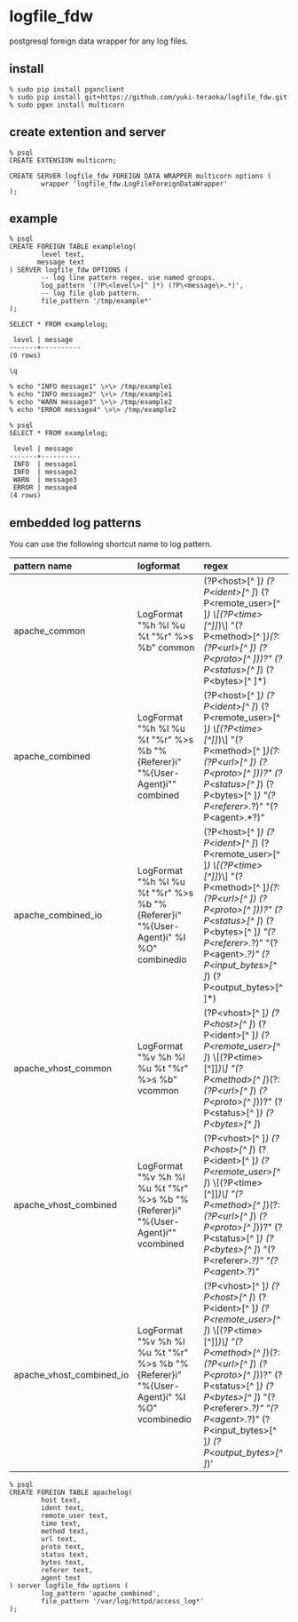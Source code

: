 logfile_fdw
==================================

postgresql foreign data wrapper for any log files.

install
---------------------

    % sudo pip install pgxnclient
    % sudo pip install git+https://github.com/yuki-teraoka/logfile_fdw.git
    % sudo pgxn install multicorn


create extention and server
---------------------

    % psql
    CREATE EXTENSION multicorn;
    
    CREATE SERVER logfile_fdw FOREIGN DATA WRAPPER multicorn options (
            wrapper 'logfile_fdw.LogFileForeignDataWrapper'
    );


example
---------------------

    % psql
    CREATE FOREIGN TABLE examplelog(
            level text,
           message text
    ) SERVER logfile_fdw OPTIONS (
            -- log line pattern regex. use named groups.
            log_pattern '(?P\<level\>[^ ]*) (?P\<message\>.*)',
            -- log file glob pattern. 
            file_pattern '/tmp/example*'
    );
    
    SELECT * FROM examplelog;
    
     level | message
    -------+----------
    (0 rows)
    
    \q

    % echo "INFO message1" \>\> /tmp/example1
    % echo "INFO message2" \>\> /tmp/example1
    % echo "WARN message3" \>\> /tmp/example2
    % echo "ERROR message4" \>\> /tmp/example2

    % psql
    SELECT * FROM examplelog;
    
     level | message
    -------+----------
     INFO  | message1
     INFO  | message2
     WARN  | message3
     ERROR | message4
    (4 rows)


embedded log patterns
---------------------

You can use the following shortcut name to log pattern.

| pattern name              | logformat   | regex       |
|:--------------------------|:------------|:------------|
| apache_common             | LogFormat "%h %l %u %t \"%r\" %\>s %b" common                                                  | (?P\<host\>[^ ]*) (?P\<ident\>[^ ]*) (?P\<remote_user\>[^ ]*) \\[(?P\<time\>[^]]*)\\] "(?P\<method\>[^ ]*)(?: *(?P\<url\>[^ ]*) *(?P\<proto\>[^ ]*))?" (?P\<status\>[^ ]*) (?P\<bytes\>[^ ]*) |
| apache_combined           | LogFormat "%h %l %u %t \"%r\" %\>s %b \"%{Referer}i\" \"%{User-Agent}i\"" combined             | (?P\<host\>[^ ]*) (?P\<ident\>[^ ]*) (?P\<remote_user\>[^ ]*) \\[(?P\<time\>[^]]*)\\] "(?P\<method\>[^ ]*)(?: *(?P\<url\>[^ ]*) *(?P\<proto\>[^ ]*))?" (?P\<status\>[^ ]*) (?P\<bytes\>[^ ]*) "(?P\<referer\>.*?)" "(?P\<agent\>.*?)" |
| apache_combined_io        | LogFormat "%h %l %u %t \"%r\" %\>s %b \"%{Referer}i\" \"%{User-Agent}i\" %I %O" combinedio     | (?P\<host\>[^ ]*) (?P\<ident\>[^ ]*) (?P\<remote_user\>[^ ]*) \\[(?P\<time\>[^]]*)\\] "(?P\<method\>[^ ]*)(?: *(?P\<url\>[^ ]*) *(?P\<proto\>[^ ]*))?" (?P\<status\>[^ ]*) (?P\<bytes\>[^ ]*) "(?P\<referer\>.*?)" "(?P\<agent\>.*?)" (?P\<input_bytes\>[^ ]*) (?P\<output_bytes\>[^ ]*) |
| apache_vhost_common       | LogFormat "%v %h %l %u %t \"%r\" %\>s %b" vcommon                                              | (?P\<vhost\>[^ ]*) (?P\<host\>[^ ]*) (?P\<ident\>[^ ]*) (?P\<remote_user\>[^ ]*) \\[(?P\<time\>[^]]*)\\] "(?P\<method\>[^ ]*)(?: *(?P\<url\>[^ ]*) *(?P\<proto\>[^ ]*))?" (?P\<status\>[^ ]*) (?P\<bytes\>[^ ]*) |
| apache_vhost_combined     | LogFormat "%v %h %l %u %t \"%r\" %\>s %b \"%{Referer}i\" \"%{User-Agent}i\"" vcombined         | (?P\<vhost\>[^ ]*) (?P\<host\>[^ ]*) (?P\<ident\>[^ ]*) (?P\<remote_user\>[^ ]*) \\[(?P\<time\>[^]]*)\\] "(?P\<method\>[^ ]*)(?: *(?P\<url\>[^ ]*) *(?P\<proto\>[^ ]*))?" (?P\<status\>[^ ]*) (?P\<bytes\>[^ ]*) "(?P\<referer\>.*?)" "(?P\<agent\>.*?)" |
| apache_vhost_combined_io  | LogFormat "%v %h %l %u %t \"%r\" %\>s %b \"%{Referer}i\" \"%{User-Agent}i\" %I %O" vcombinedio | (?P\<vhost\>[^ ]*) (?P\<host\>[^ ]*) (?P\<ident\>[^ ]*) (?P\<remote_user\>[^ ]*) \\[(?P\<time\>[^]]*)\\] "(?P\<method\>[^ ]*)(?: *(?P\<url\>[^ ]*) *(?P\<proto\>[^ ]*))?" (?P\<status\>[^ ]*) (?P\<bytes\>[^ ]*) "(?P\<referer\>.*?)" "(?P\<agent\>.*?)" (?P\<input_bytes\>[^ ]*) (?P\<output_bytes\>[^ ]*)' |


    % psql
    CREATE FOREIGN TABLE apachelog(
            host text,
            ident text,
            remote_user text,
            time text,
            method text,
            url text,
            proto text,
            status text,
            bytes text,
            referer text,
            agent text
    ) server logfile_fdw options (
            log_pattern 'apache_combined',
            file_pattern '/var/log/httpd/access_log*'
    );

